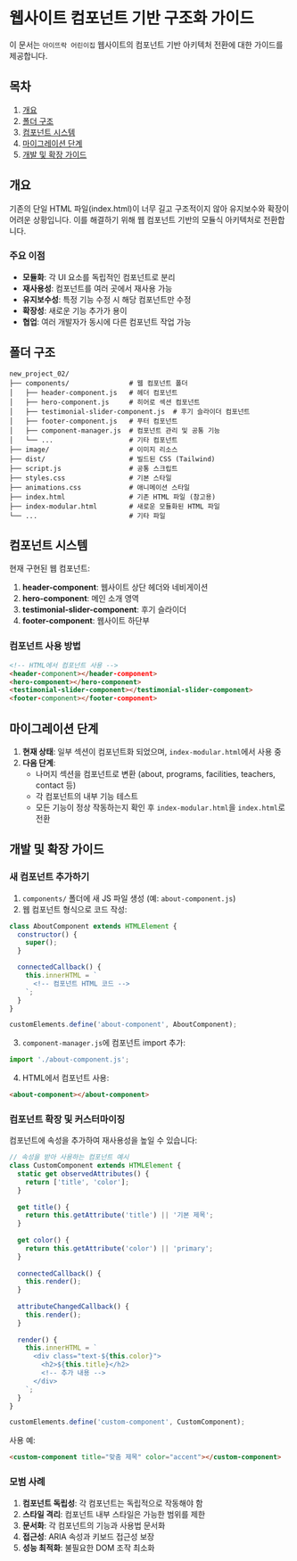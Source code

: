 # 웹사이트 컴포넌트 기반 구조화 가이드

이 문서는 `아이뜨락 어린이집` 웹사이트의 컴포넌트 기반 아키텍처 전환에 대한 가이드를 제공합니다.

## 목차
1. [개요](#개요)
2. [폴더 구조](#폴더-구조)
3. [컴포넌트 시스템](#컴포넌트-시스템)
4. [마이그레이션 단계](#마이그레이션-단계)
5. [개발 및 확장 가이드](#개발-및-확장-가이드)

## 개요

기존의 단일 HTML 파일(index.html)이 너무 길고 구조적이지 않아 유지보수와 확장이 어려운 상황입니다. 이를 해결하기 위해 웹 컴포넌트 기반의 모듈식 아키텍처로 전환합니다.

### 주요 이점
- **모듈화**: 각 UI 요소를 독립적인 컴포넌트로 분리
- **재사용성**: 컴포넌트를 여러 곳에서 재사용 가능
- **유지보수성**: 특정 기능 수정 시 해당 컴포넌트만 수정
- **확장성**: 새로운 기능 추가가 용이
- **협업**: 여러 개발자가 동시에 다른 컴포넌트 작업 가능

## 폴더 구조

```
new_project_02/
├── components/               # 웹 컴포넌트 폴더
│   ├── header-component.js   # 헤더 컴포넌트
│   ├── hero-component.js     # 히어로 섹션 컴포넌트
│   ├── testimonial-slider-component.js  # 후기 슬라이더 컴포넌트
│   ├── footer-component.js   # 푸터 컴포넌트
│   ├── component-manager.js  # 컴포넌트 관리 및 공통 기능
│   └── ...                   # 기타 컴포넌트
├── image/                    # 이미지 리소스
├── dist/                     # 빌드된 CSS (Tailwind)
├── script.js                 # 공통 스크립트
├── styles.css                # 기본 스타일
├── animations.css            # 애니메이션 스타일
├── index.html                # 기존 HTML 파일 (참고용)
├── index-modular.html        # 새로운 모듈화된 HTML 파일
└── ...                       # 기타 파일
```

## 컴포넌트 시스템

현재 구현된 웹 컴포넌트:

1. **header-component**: 웹사이트 상단 헤더와 네비게이션
2. **hero-component**: 메인 소개 영역
3. **testimonial-slider-component**: 후기 슬라이더
4. **footer-component**: 웹사이트 하단부

### 컴포넌트 사용 방법

```html
<!-- HTML에서 컴포넌트 사용 -->
<header-component></header-component>
<hero-component></hero-component>
<testimonial-slider-component></testimonial-slider-component>
<footer-component></footer-component>
```

## 마이그레이션 단계

1. **현재 상태**: 일부 섹션이 컴포넌트화 되었으며, `index-modular.html`에서 사용 중
2. **다음 단계**:
   - 나머지 섹션을 컴포넌트로 변환 (about, programs, facilities, teachers, contact 등)
   - 각 컴포넌트의 내부 기능 테스트
   - 모든 기능이 정상 작동하는지 확인 후 `index-modular.html`을 `index.html`로 전환

## 개발 및 확장 가이드

### 새 컴포넌트 추가하기

1. `components/` 폴더에 새 JS 파일 생성 (예: `about-component.js`)
2. 웹 컴포넌트 형식으로 코드 작성:

```javascript
class AboutComponent extends HTMLElement {
  constructor() {
    super();
  }

  connectedCallback() {
    this.innerHTML = `
      <!-- 컴포넌트 HTML 코드 -->
    `;
  }
}

customElements.define('about-component', AboutComponent);
```

3. `component-manager.js`에 컴포넌트 import 추가:

```javascript
import './about-component.js';
```

4. HTML에서 컴포넌트 사용:

```html
<about-component></about-component>
```

### 컴포넌트 확장 및 커스터마이징

컴포넌트에 속성을 추가하여 재사용성을 높일 수 있습니다:

```javascript
// 속성을 받아 사용하는 컴포넌트 예시
class CustomComponent extends HTMLElement {
  static get observedAttributes() {
    return ['title', 'color'];
  }
  
  get title() {
    return this.getAttribute('title') || '기본 제목';
  }
  
  get color() {
    return this.getAttribute('color') || 'primary';
  }
  
  connectedCallback() {
    this.render();
  }
  
  attributeChangedCallback() {
    this.render();
  }
  
  render() {
    this.innerHTML = `
      <div class="text-${this.color}">
        <h2>${this.title}</h2>
        <!-- 추가 내용 -->
      </div>
    `;
  }
}

customElements.define('custom-component', CustomComponent);
```

사용 예:
```html
<custom-component title="맞춤 제목" color="accent"></custom-component>
```

### 모범 사례

1. **컴포넌트 독립성**: 각 컴포넌트는 독립적으로 작동해야 함
2. **스타일 격리**: 컴포넌트 내부 스타일은 가능한 범위를 제한
3. **문서화**: 각 컴포넌트의 기능과 사용법 문서화
4. **접근성**: ARIA 속성과 키보드 접근성 보장
5. **성능 최적화**: 불필요한 DOM 조작 최소화